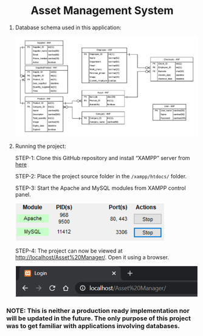 # <div align="center">**Asset Management System**</div>

1. Database schema used in this application:

    ![Relational Schema](https://github.com/karthikswarna/Asset-Manager/blob/master/Images/RS.jpeg)

2. Running the project:

    STEP-1: Clone this GitHub repository and install “XAMPP” server from [here](https://www.apachefriends.org/index.html)

    STEP-2: Place the project source folder in the `/xampp/htdocs/` folder.

    STEP-3: Start the Apache and MySQL modules from XAMPP control panel.

    ![XAMPP control panel](https://github.com/karthikswarna/Asset-Manager/blob/master/Images/XAMPP.png)
    
    STEP-4: The project can now be viewed at [http://localhost/Asset%20Manager/](http://localhost/Asset%20Manager/). Open it using a browser.

    ![View in browser](https://github.com/karthikswarna/Asset-Manager/blob/master/Images/Browser.png)



### NOTE: This is neither a production ready implementation nor will be updated in the future. The only purpose of this project was to get familiar with applications involving databases. 
